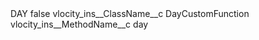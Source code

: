 <?xml version="1.0" encoding="UTF-8"?>
<CustomMetadata xmlns="http://soap.sforce.com/2006/04/metadata" xmlns:xsi="http://www.w3.org/2001/XMLSchema-instance" xmlns:xsd="http://www.w3.org/2001/XMLSchema">
    <label>DAY</label>
    <protected>false</protected>
    <values>
        <field>vlocity_ins__ClassName__c</field>
        <value xsi:type="xsd:string">DayCustomFunction</value>
    </values>
    <values>
        <field>vlocity_ins__MethodName__c</field>
        <value xsi:type="xsd:string">day</value>
    </values>
</CustomMetadata>
